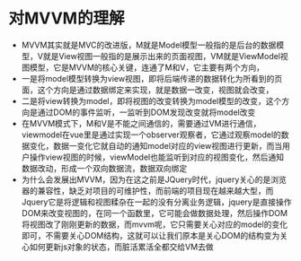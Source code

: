 # 对MVVM的理解
- MVVM其实就是MVC的改进版，M就是Model模型一般指的是后台的数据模型，V就是View视图一般指的是展示出来的页面视图，VM就是ViewModel视图模型，它是MVVM的核心关键，连通了M和V，它主要有两个方向，
- 一是将model模型转换为view视图，即将后端传递的数据转化为所看到的页面，这个方向是通过数据绑定来实现，就是数据一改变，视图就会改变，
- 二是将view转换为model，即将视图的改变转换为model模型的改变，这个方向是通过DOM的事件监听，一监听到DOM发现改变就将model改变
- 在MVVM模式下，M和V是不能之间通信的，需要通过VM进行通信，viewmodel在vue里是通过实现一个observer观察者，它通过观察model的数据变化，数据一变化它就自动的通知model对应的view视图进行更新，而当用户操作view视图的时候，viewModel也能监听到对应的视图变化，然后通知数据改动，形成一个双向数据流，数据双向绑定
- 为什么会发展出MVVM，因为在这之前是JQuery时代，jquery关心的是浏览器的兼容性，缺乏对项目的可维护性，而前端的项目现在越来越大型，而Jquery它是将逻辑和视图糅杂在一起的没有分离业务逻辑，jquery是直接操作DOM来改变视图的，在同一个函数里，它可能会做数据处理，然后操作DOM将视图改了刚刚更新的数据，而mvvm呢，它只需要关心对应的model的变化即可，不需要关心DOM结构，这就可以让我们原本是关心DOM的结构变为关心如何更新js对象的状态，而脏活累活全都交给VM去做